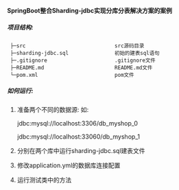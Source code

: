 #### SpringBoot整合Sharding-jdbc实现分库分表解决方案的案例

##### 项目结构:
```
 ├─src                             src源码目录
 ├─sharding-jdbc.sql               初始的建表sql语句
 ├─.gitignore                      .gitignore文件
 ├─README.md                       README.md文件
 └─pom.xml                         pom文件
```

##### 如何运行:

1. 准备两个不同的数据源: 
    如:
    
    jdbc:mysql://localhost:3306/db_myshop_0
    
    jdbc:mysql://localhost:33060/db_myshop_1

2. 分别在两个库中运行sharding-jdbc.sql建表文件

3. 修改application.yml的数据库连接配置

4. 运行测试类中的方法